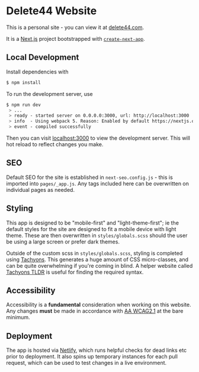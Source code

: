 # Delete44 Website

This is a personal site - you can view it at [delete44.com](https://www.delete44.com).

It is a [Next.js](https://nextjs.org/) project bootstrapped with [`create-next-app`](https://github.com/vercel/next.js/tree/canary/packages/create-next-app).

## Local Development

Install dependencies with

```bash
$ npm install
```

To run the development server, use

```bash
$ npm run dev
 > ...
 > ready - started server on 0.0.0.0:3000, url: http://localhost:3000
 > info  - Using webpack 5. Reason: Enabled by default https://nextjs.org/docs/messages/webpack5
 > event - compiled successfully
```

Then you can visit [localhost:3000](localhost:3000) to view the development server. This will hot reload to reflect changes you make.

## SEO

Default SEO for the site is established in `next-seo.config.js` - this is imported into `pages/_app.js`. Any tags included here can be overwritten on individual pages as needed.

## Styling

This app is designed to be "mobile-first" and "light-theme-first"; ie the default styles for the site are designed to fit a mobile device with light theme. These are then overwritten in `styles/globals.scss` should the user be using a large screen or prefer dark themes.

Outside of the custom scss in `styles/globals.scss`, styling is completed using [Tachyons](https://tachyons.io/). This generates a huge amount of CSS micro-classes, and can be quite overwhelming if you're coming in blind. A helper website called [Tachyons TLDR](https://tachyons-tldr.vercel.app) is useful for finding the required syntax.

## Accessibility

Accessibility is a **fundamental** consideration when working on this website. Any changes **must** be made in accordance with [AA WCAG2.1](https://www.w3.org/TR/WCAG21/) at the bare minimum.

## Deployment

The app is hosted via [Netlify](https://www.netlify.com/), which runs helpful checks for dead links etc prior to deployment. It also spins up temporary instances for each pull request, which can be used to test changes in a live environment.
